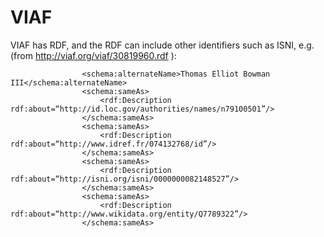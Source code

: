 # VIAF

VIAF has RDF, and the RDF can include other identifiers such as ISNI, e.g. (from http://viaf.org/viaf/30819960.rdf ):

```
                <schema:alternateName>Thomas Elliot Bowman III</schema:alternateName>
                <schema:sameAs>
                    <rdf:Description rdf:about=“http://id.loc.gov/authorities/names/n79100501”/>
                </schema:sameAs>
                <schema:sameAs>
                    <rdf:Description rdf:about=“http://www.idref.fr/074132768/id”/>
                </schema:sameAs>
                <schema:sameAs>
                    <rdf:Description rdf:about=“http://isni.org/isni/0000000082148527”/>
                </schema:sameAs>
                <schema:sameAs>
                    <rdf:Description rdf:about=“http://www.wikidata.org/entity/Q7789322”/>
                </schema:sameAs>
```

